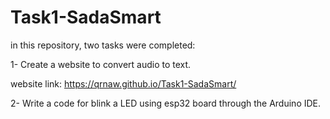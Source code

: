 # Task1-SadaSmart

in this repository, two tasks were completed:

1- Create a website to convert audio to text.

website link: https://qrnaw.github.io/Task1-SadaSmart/

2- Write a code for blink a LED using esp32 board through the Arduino IDE.






